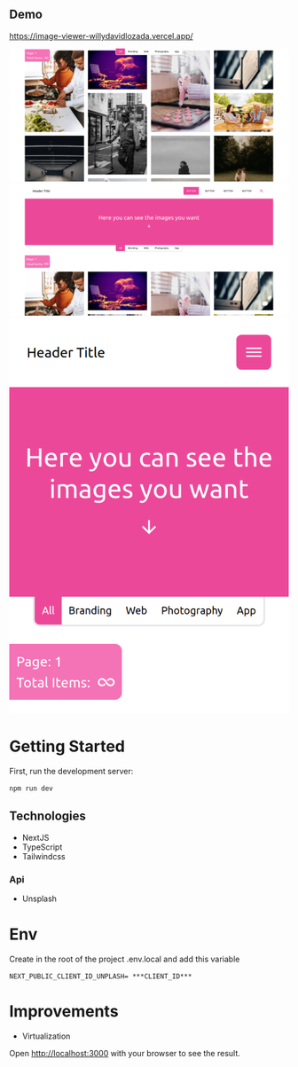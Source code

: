 ## Demo
https://image-viewer-willydavidlozada.vercel.app/

![](./.github-images/images.png)
![](./.github-images/home.png)
![](./.github-images/responsiveHome.png)

# Getting Started

First, run the development server:

```bash
npm run dev
```

## Technologies
- NextJS
- TypeScript
- Tailwindcss
### Api
- Unsplash
# Env
Create in the root of the project .env.local and add this variable

```
NEXT_PUBLIC_CLIENT_ID_UNPLASH= ***CLIENT_ID***
```

# Improvements
- Virtualization

Open [http://localhost:3000](http://localhost:3000) with your browser to see the result.